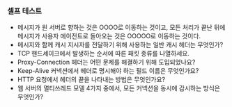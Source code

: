 ### 셀프 테스트
- 메시지가 원 서버로 향하는 것은 OOOO로 이동하는 것이고, 모든 처리가 끝난 뒤에 메시지가 사용자 에이전트로 돌아오는 것은 OOOOO로 이동하는 것이다.
- 메시지와 함께 캐시 지시자를 전달하기 위해 사용하는 일반 캐시 헤더는 무엇인가?
- TCP 핸드셰이크에서 발생하는 순서에 따른 패킷 종류를 나열하세요. 
- Proxy-Connection 헤더는 어떤 문제를 해결하기 위해 도입되었나요?
- Keep-Alive 커넥션에서 헤더로 명시해야 하는 필드 이름은 무엇인가요?
- HTTP 요청에서 헤더의 끝을 나타내는 방법은 무엇인가요?
- 웹 서버의 멀티쓰레드 모델 4가지 중에서, 모든 커넥션을 동시에 감시하는 방식은 무엇인가?
